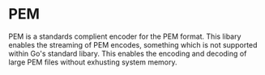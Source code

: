 # PEM

PEM is a standards complient encoder for the PEM format. This libary enables the streaming of PEM encodes, something which is not supported within Go's standard libary. This enables the encoding and decoding of large PEM files without exhusting system memory.